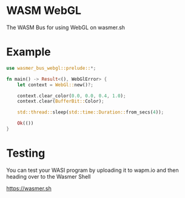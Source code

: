 # WASM WebGL

The WASM Bus for using WebGL on wasmer.sh

# Example

```rust
use wasmer_bus_webgl::prelude::*;

fn main() -> Result<(), WebGlError> {
    let context = WebGl::new()?;

    context.clear_color(0.0, 0.0, 0.4, 1.0);
    context.clear(BufferBit::Color);

    std::thread::sleep(std::time::Duration::from_secs(4));

    Ok(())
}
```

# Testing

You can test your WASI program by uploading it to wapm.io and then heading over to the Wasmer Shell

https://wasmer.sh

